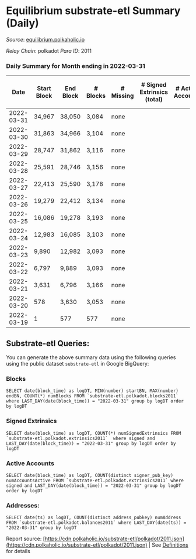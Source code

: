 # Equilibrium substrate-etl Summary (Daily)

_Source_: [equilibrium.polkaholic.io](https://equilibrium.polkaholic.io)

*Relay Chain*: polkadot
*Para ID*: 2011



### Daily Summary for Month ending in 2022-03-31


| Date | Start Block | End Block | # Blocks | # Missing | # Signed Extrinsics (total) | # Active Accounts | # Addresses with Balances | # Events | # Transfers | # XCM Transfers In | # XCM Transfers Out |
| ---- | ----------- | --------- | -------- | --------- | --------------------------- | ----------------- | ------------------------- | -------- | ----------- | ------------------ | ------------------- |
| 2022-03-31 | 34,967 | 38,050 | 3,084 | none  |  |  | 21 | 6,175 |   |   |   |
| 2022-03-30 | 31,863 | 34,966 | 3,104 | none  |  |  |  | 6,216 |   |   |   |
| 2022-03-29 | 28,747 | 31,862 | 3,116 | none  |  |  |  | 6,241 |   |   |   |
| 2022-03-28 | 25,591 | 28,746 | 3,156 | none  |  |  |  | 6,319 |   |   |   |
| 2022-03-27 | 22,413 | 25,590 | 3,178 | none  |  |  |  | 6,364 |   |   |   |
| 2022-03-26 | 19,279 | 22,412 | 3,134 | none  |  |  |  | 6,275 |   |   |   |
| 2022-03-25 | 16,086 | 19,278 | 3,193 | none  |  |  |  | 6,395 |   |   |   |
| 2022-03-24 | 12,983 | 16,085 | 3,103 | none  |  |  |  | 6,214 |   |   |   |
| 2022-03-23 | 9,890 | 12,982 | 3,093 | none  |  |  |  | 6,193 |   |   |   |
| 2022-03-22 | 6,797 | 9,889 | 3,093 | none  |  |  |  | 6,194 |   |   |   |
| 2022-03-21 | 3,631 | 6,796 | 3,166 | none  |  |  |  | 6,339 |   |   |   |
| 2022-03-20 | 578 | 3,630 | 3,053 | none  |  |  |  | 6,115 |   |   |   |
| 2022-03-19 | 1 | 577 | 577 | none  |  |  |  | 1,154 |   |   |   |

## Substrate-etl Queries:
You can generate the above summary data using the following queries using the public dataset `substrate-etl` in Google BigQuery:


### Blocks
```
SELECT date(block_time) as logDT, MIN(number) startBN, MAX(number) endBN, COUNT(*) numBlocks FROM `substrate-etl.polkadot.blocks2011`  where LAST_DAY(date(block_time)) = "2022-03-31" group by logDT order by logDT
```


### Signed Extrinsics
```
SELECT date(block_time) as logDT, COUNT(*) numSignedExtrinsics FROM `substrate-etl.polkadot.extrinsics2011`  where signed and LAST_DAY(date(block_time)) = "2022-03-31" group by logDT order by logDT
```


### Active Accounts
```
SELECT date(block_time) as logDT, COUNT(distinct signer_pub_key) numAccountsActive FROM `substrate-etl.polkadot.extrinsics2011` where signed and LAST_DAY(date(block_time)) = "2022-03-31" group by logDT order by logDT
```


### Addresses:
```
SELECT date(ts) as logDT, COUNT(distinct address_pubkey) numAddress FROM `substrate-etl.polkadot.balances2011` where LAST_DAY(date(ts)) = "2022-03-31" group by logDT
```



Report source: [https://cdn.polkaholic.io/substrate-etl/polkadot/2011.json](https://cdn.polkaholic.io/substrate-etl/polkadot/2011.json) | See [Definitions](/DEFINITIONS.md) for details
